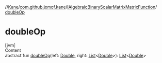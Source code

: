//[Kane](../../index.md)/[com.github.jomof.kane](../index.md)/[IAlgebraicBinaryScalarMatrixMatrixFunction](index.md)/[doubleOp](double-op.md)



# doubleOp  
[jvm]  
Content  
abstract fun [doubleOp](double-op.md)(left: [Double](https://kotlinlang.org/api/latest/jvm/stdlib/kotlin/-double/index.html), right: [List](https://kotlinlang.org/api/latest/jvm/stdlib/kotlin.collections/-list/index.html)<[Double](https://kotlinlang.org/api/latest/jvm/stdlib/kotlin/-double/index.html)>): [List](https://kotlinlang.org/api/latest/jvm/stdlib/kotlin.collections/-list/index.html)<[Double](https://kotlinlang.org/api/latest/jvm/stdlib/kotlin/-double/index.html)>  



